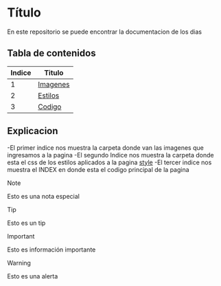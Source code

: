 # Título
En este repositorio se puede encontrar la documentacion de los dias 

## Tabla de contenidos
| Indice | Titulo  |
|--|--|
| 1 | [Imagenes](img) |
| 2 | [Estilos](style) |
| 3 | [Codigo](index.html) |



## Explicacion
-El primer indice nos muestra la carpeta donde van las imagenes que ingresamos a la pagina
-El segundo Indice nos muestra la carpeta donde esta el css de los estilos aplicados a la pagina [style](style/style.css)
-El tercer indice nos muestra el INDEX en donde esta el codigo principal de la pagina


> [!NOTE]
>Esto es una nota especial

> [!TIP]
> Esto es un tip

> [!IMPORTANT]  
> Esto es información importante

> [!WARNING]  
> Esto es una alerta